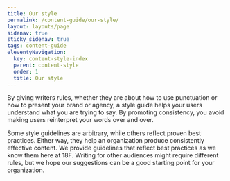 ```yaml
---
title: Our style 
permalink: /content-guide/our-style/
layout: layouts/page
sidenav: true
sticky_sidenav: true
tags: content-guide
eleventyNavigation:
  key: content-style-index
  parent: content-style
  order: 1
  title: Our style
---
```


By giving writers rules, whether they are about how to use punctuation or how to present your brand or agency, a style guide helps your users understand what you are trying to say. By promoting consistency, you avoid making users reinterpret your words over and over.

Some style guidelines are arbitrary, while others reflect proven best practices. Either way, they help an organization produce consistently effective content. We provide guidelines that reflect best practices as we know them here at 18F. Writing for other audiences might require different rules, but we hope our suggestions can be a good starting point for your organization.
